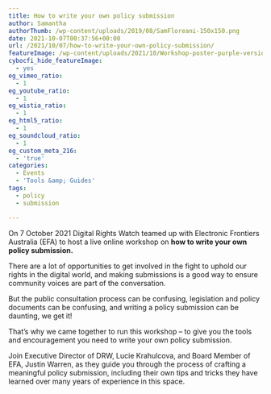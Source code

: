 ```yaml
---
title: How to write your own policy submission
author: Samantha
authorThumb: /wp-content/uploads/2019/08/SamFloreani-150x150.png
date: 2021-10-07T00:37:56+00:00
url: /2021/10/07/how-to-write-your-own-policy-submission/
featureImage: /wp-content/uploads/2021/10/Workshop-poster-purple-version-1500-x-800-px-1.png
cybocfi_hide_featureImage:
  - yes
eg_vimeo_ratio:
  - 1
eg_youtube_ratio:
  - 1
eg_wistia_ratio:
  - 1
eg_html5_ratio:
  - 1
eg_soundcloud_ratio:
  - 1
eg_custom_meta_216:
  - 'true'
categories:
  - Events
  - 'Tools &amp; Guides'
tags:
  - policy
  - submission

---
```

On 7 October 2021 Digital Rights Watch teamed up with Electronic Frontiers Australia (EFA) to host a live online workshop on **how to write your own policy submission.**

There are a lot of opportunities to get involved in the fight to uphold our rights in the digital world, and making submissions is a good way to ensure community voices are part of the conversation.

But the public consultation process can be confusing, legislation and policy documents can be confusing, and writing a policy submission can be daunting, we get it!

That&#8217;s why we came together to run this workshop &#8211; to give you the tools and encouragement you need to write your own policy submission.

Join Executive Director of DRW, Lucie Krahulcova, and Board Member of EFA, Justin Warren, as they guide you through the process of crafting a meaningful policy submission, including their own tips and tricks they have learned over many years of experience in this space. <figure class="wp-block-embed is-type-video is-provider-youtube wp-block-embed-youtube wp-embed-aspect-16-9 wp-has-aspect-ratio">

<div class="wp-block-embed__wrapper">
</div></figure>
